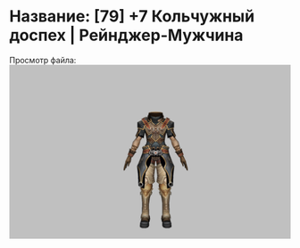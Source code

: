# Название: [79] +7 Кольчужный доспех | Рейнджер-Мужчина

Просмотр файла:
![p020002.png](p020002.png)
